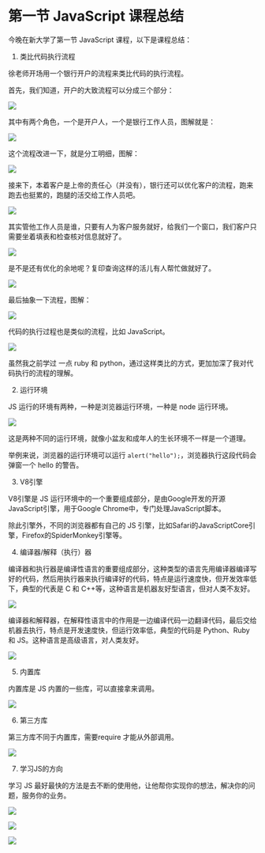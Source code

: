 # 第一节 JavaScript 课程总结
今晚在新大学了第一节 JavaScript 课程，以下是课程总结：

1. 类比代码执行流程

徐老师开场用一个银行开户的流程来类比代码的执行流程。

首先，我们知道，开户的大致流程可以分成三个部分：

![](http://okr0iw9h2.bkt.clouddn.com/2017-08-08-538DBBA6-CAEF-497A-81FE-6EF42874AB76.png)

其中有两个角色，一个是开户人，一个是银行工作人员，图解就是：

![](http://okr0iw9h2.bkt.clouddn.com/2017-08-08-217BBF8C-E648-4D30-A0C5-F3F28EC48A00.png)

这个流程改进一下，就是分工明细，图解：

![](http://okr0iw9h2.bkt.clouddn.com/2017-08-08-C5DF1915-72F5-4C10-A4AB-196E4D3B9541.png)

接来下，本着客户是上帝的责任心（并没有），银行还可以优化客户的流程，跑来跑去也挺累的，跑腿的活交给工作人员吧。

![](http://okr0iw9h2.bkt.clouddn.com/2017-08-08-1058858C-65AA-4255-A7FE-195CD844C4DB.png)

其实管他工作人员是谁，只要有人为客户服务就好，给我们一个窗口，我们客户只需要坐着填表和检查核对信息就好了。

![](http://okr0iw9h2.bkt.clouddn.com/2017-08-08-207C20AF-BD02-43CE-9F2E-2A4CC1A40ABB.png)

是不是还有优化的余地呢？复印查询这样的活儿有人帮忙做就好了。

![](http://okr0iw9h2.bkt.clouddn.com/2017-08-08-50D35F8E-356A-41A3-90E1-091FA5428D16.png)

最后抽象一下流程，图解：

![](http://okr0iw9h2.bkt.clouddn.com/2017-08-08-A033A377-CAB9-489F-8B61-D01CB4EA4008.png)

代码的执行过程也是类似的流程，比如 JavaScript。

![](http://okr0iw9h2.bkt.clouddn.com/2017-08-08-C41FEF52-AA4E-4A56-A1D1-59CB1704CDE7.png)

虽然我之前学过 一点 ruby 和 python，通过这样类比的方式，更加加深了我对代码执行的流程的理解。

2. 运行环境

JS 运行的环境有两种，一种是浏览器运行环境，一种是 node 运行环境。

![](http://okr0iw9h2.bkt.clouddn.com/2017-08-08-1E381F97-34BB-430F-BC00-1B819DA73C27.png)

这是两种不同的运行环境，就像小盆友和成年人的生长环境不一样是一个道理。

举例来说，浏览器的运行环境可以运行 `alert("hello");`，浏览器执行这段代码会弹窗一个 hello 的警告。

3. V8引擎

V8引擎是 JS 运行环境中的一个重要组成部分，是由Google开发的开源JavaScript引擎，用于Google Chrome中，专门处理JavaScript脚本。

除此引擎外，不同的浏览器都有自己的 JS 引擎，比如Safari的JavaScriptCore引擎，Firefox的SpiderMonkey引擎等。

4. 编译器/解释（执行）器

编译器和执行器是编译性语言的重要组成部分，这种类型的语言先用编译器编译写好的代码，然后用执行器来执行编译好的代码，特点是运行速度快，但开发效率低下，典型的代表是 C 和 C++等，这种语言是机器友好型语言，但对人类不友好。

![](http://okr0iw9h2.bkt.clouddn.com/2017-08-08-D9D0EAAC-7872-448D-A372-19BF23079983.png)

编译器和解释器，在解释性语言中的作用是一边编译代码一边翻译代码，最后交给机器去执行，特点是开发速度快，但运行效率低，典型的代码是 Python、Ruby 和 JS。这种语言是高级语言，对人类友好。

![](http://okr0iw9h2.bkt.clouddn.com/2017-08-08-82CB61B0-873D-4373-946E-674AD94E83DC.png)

5. 内置库

内置库是 JS 内置的一些库，可以直接拿来调用。

![](http://okr0iw9h2.bkt.clouddn.com/2017-08-08-EECE6E12-93CB-4F65-B198-5B04B7BCE3DF.png)


6. 第三方库

第三方库不同于内置库，需要require 才能从外部调用。

![](http://okr0iw9h2.bkt.clouddn.com/2017-08-08-EECE6E12-93CB-4F65-B198-5B04B7BCE3DF.png)

7. 学习JS的方向

学习 JS 最好最快的方法是去不断的使用他，让他帮你实现你的想法，解决你的问题，服务你的业务。

![](http://okr0iw9h2.bkt.clouddn.com/2017-08-08-C92092ED-7D5D-41DD-AA7B-2933E01F11F7.png)

![](http://okr0iw9h2.bkt.clouddn.com/2017-08-08-E702EF21-9151-4C53-9DE8-267C32F7AB60.png)


![](http://okr0iw9h2.bkt.clouddn.com/2017-08-08-B9F1BC06-DE2B-41C7-80DB-5CE68F869343.png)
